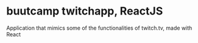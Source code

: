 # buutcamp twitchapp, ReactJS
Application that mimics some of the functionalities of twitch.tv, made with React
